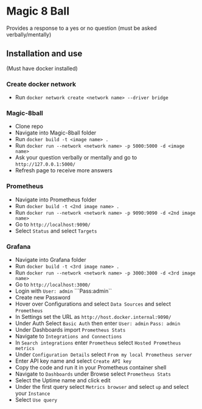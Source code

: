 # Magic 8 Ball

Provides a response to a yes or no question (must be asked verbally/mentally)

## Installation and use

(Must have docker installed)
### Create docker network

- Run ```docker network create <network name> --driver bridge```
### Magic-8ball

- Clone repo
- Navigate into Magic-8ball folder
- Run ```docker build -t <image name> .```
- Run ```docker run --network <network name> -p 5000:5000 -d <image name>```
- Ask your question verbally or mentally and go to ```http://127.0.0.1:5000/```
- Refresh page to receive more answers

### Prometheus

- Navigate into Prometheus folder
- Run ```docker build -t <2nd image name> .```
- Run ```docker run --network <network name> -p 9090:9090 -d <2nd image name>```
- Go to ```http://localhost:9090/```
- Select ```Status``` and select ```Targets```

### Grafana

- Navigate into Grafana folder
- Run ```docker build -t <3rd image name> .```
- Run ```docker run --network <network name> -p 3000:3000 -d <3rd image name>```
- Go to ```http://localhost:3000/```
- Login with ```User: admin``` ```Pass:admin``
- Create new Password
- Hover over Configurations and select ```Data Sources``` and select ```Prometheus```
- In Settings set the URL as ```http://host.docker.internal:9090/```
- Under Auth Select ```Basic Auth``` then enter ```User: admin``` ```Pass: admin```
- Under Dashboards import ```Prometheus Stats```
- Navigate to ```Integrations and Connections```
- In ```Search integrations``` enter ```Prometheus``` select ```Hosted Prometheus metrics```
- Under ```Configuration Details``` select ```From my local Prometheus server```
- Enter API key name and select ```Create API key```
- Copy the code and run it in your Prometheus container shell
- Navigate to ```Dashboards``` under Browse select ```Prometheus Stats```
- Select the Uptime name and click edit
- Under the first query select ```Metrics browser``` and select ```up``` and select your ```Instance```
- Select ```Use query```
